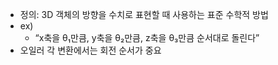 - 정의: 3D 객체의 방향을 수치로 표현할 때 사용하는 표준 수학적 방법
- ex)
	- “x축을 θ₁만큼,  y축을 θ₂만큼,  z축을 θ₃만큼 순서대로 돌린다”
- 오일러 각 변환에서는 회전 순서가 중요